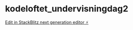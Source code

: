 # kodeloftet_undervisningdag2

[Edit in StackBlitz next generation editor ⚡️](https://stackblitz.com/~/github.com/Kodealex/kodeloftet_undervisningdag2)